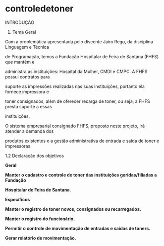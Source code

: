 # controledetoner
INTRODUÇÃO

1. Tema Geral

Com a problemática apresentada pelo discente Jairo Rego, da disciplina Linguagem e Técnica

de Programação, temos a Fundação Hospitalar de Feira de Santana (FHFS) que mantém e

administra as instituições: Hospital da Mulher, CMDI e CMPC. A FHFS possui contratos para

suporte as impressões realizadas nas suas instituições, portanto ela fornece impressora e

toner consignados, além de oferecer recarga de toner, ou seja, a FHFS presta suporte a essas

instituições.

O sistema empresarial consignado FHFS, proposto neste projeto, irá atender a demanda dos

produtos existentes e a gestão administrativa de entrada e saída de toner e impressoras.

1.2 Declaração dos objetivos

<b>Geral<b/>

Manter o cadastro e controle de toner das instituições geridas/filiadas a Fundação

Hospitalar de Feira de Santana.

Específicos

Manter o registro de toner novos, consignados ou recarregados.

Manter o registro do funcionário.

Permitir o controle de movimentação de entradas e saídas de toners.

Gerar relatório de movimentação.
